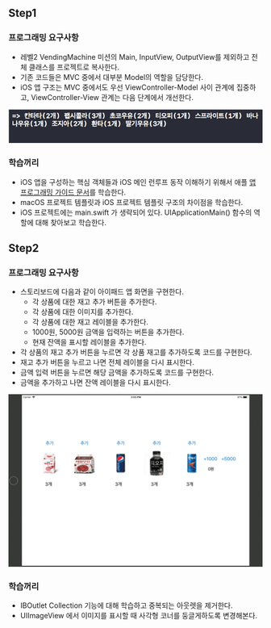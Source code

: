 ## Step1

### 프로그래밍 요구사항
* 레벨2 VendingMachine 미션의 Main, InputView, OutputView를 제외하고 전체 클래스를 프로젝트로 복사한다.
* 기존 코드들은 MVC 중에서 대부분 Model의 역할을 담당한다.
* iOS 앱 구조는 MVC 중에서도 우선 ViewController-Model 사이 관계에 집중하고, ViewController-View 관계는 다음 단계에서 개선한다.

![consol](images/consolstep1.png)

### 학습꺼리
* iOS 앱을 구성하는 핵심 객체들과 iOS 메인 런루프 동작 이해하기 위해서 애플 [앱 프로그래밍 가이드 문서](https://developer.apple.com/library/archive/documentation/iPhone/Conceptual/iPhoneOSProgrammingGuide/Introduction/Introduction.html#//apple_ref/doc/uid/TP40007072)를 학습한다.
* macOS 프로젝트 템플릿과 iOS 프로젝트 템플릿 구조의 차이점을 학습한다.
* iOS 프로젝트에는 main.swift 가 생략되어 있다.
UIApplicationMain() 함수의 역할에 대해 찾아보고 학습한다.


## Step2

### 프로그래밍 요구사항
* 스토리보드에 다음과 같이 아이패드 앱 화면을 구현한다.
	* 각 상품에 대한 재고 추가 버튼을 추가한다.
	* 각 상품에 대한 이미지를 추가한다.
	* 각 상품에 대한 재고 레이블을 추가한다.
	* 1000원, 5000원 금액을 입력하는 버튼을 추가한다.
	* 현재 잔액을 표시할 레이블을 추가한다.
* 각 상품의 재고 추가 버튼을 누르면 각 상품 재고를 추가하도록 코드를 구현한다.
* 재고 추가 버튼을 누르고 나면 전체 레이블을 다시 표시한다.
* 금액 입력 버튼을 누르면 해당 금액을 추가하도록 코드를 구현한다.
* 금액을 추가하고 나면 잔액 레이블을 다시 표시한다.

![step2](images/step2.gif)

### 학습꺼리
* IBOutlet Collection 기능에 대해 학습하고 중복되는 아웃렛을 제거한다.
* UIImageView 에서 이미지를 표시할 때 사각형 코너를 둥글게하도록 변경해본다.